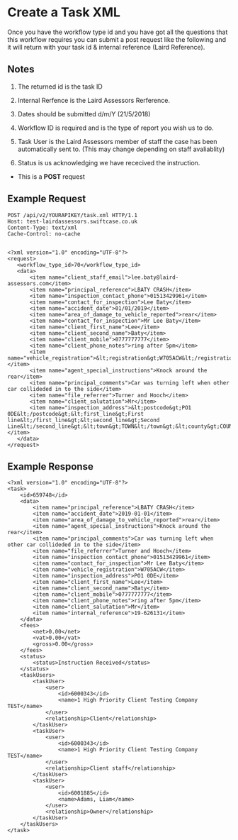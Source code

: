 # Create a Task XML

Once you have the workflow type id and you have got all the questions that this workflow requires you can submit a post request like the following and it will return with your task id & internal reference (Laird Reference).

Notes
----
1. The returned id is the task ID

2. Internal Rerfence is the Laird Assessors Rerference.

3. Dates should be submitted d/m/Y (21/5/2018)

4. Workflow ID is required and is the type of report you wish us to do.

5. Task User is the Laird Assessors member of staff the case has been automatically sent to. (This may change depending on staff avaliablity)

6. Status is us acknowledging we have rececived the instruction.

*  This is a **POST** request

Example Request
------

```
POST /api/v2/YOURAPIKEY/task.xml HTTP/1.1
Host: test-lairdassessors.swiftcase.co.uk
Content-Type: text/xml
Cache-Control: no-cache


<?xml version="1.0" encoding="UTF-8"?>
<request>
   <workflow_type_id>70</workflow_type_id>
   <data>
	   <item name="client_staff_email">lee.baty@laird-assessors.com</item>
	   <item name="principal_reference">LBATY CRASH</item>
	   <item name="inspection_contact_phone">01513429961</item>
	   <item name="contact_for_inspection">Lee Baty</item>
	   <item name="accident_date">01/01/2019</item>
	   <item name="area_of_damage_to_vehicle_reported">rear</item>
	   <item name="contact_for_inspection">Mr Lee Baty</item>
	   <item name="client_first_name">Lee</item>
	   <item name="client_second_name">Baty</item>
	   <item name="client_mobile">0777777777</item>
	   <item name="client_phone_notes">ring after 5pm</item>
	   <item name="vehicle_registration">&lt;registration&gt;W705ACW&lt;/registration&gt;</item>
	   <item name="agent_special_instructions">Knock around the rear</item>
	   <item name="principal_comments">Car was turning left when other car collideded in to the side</item>
	   <item name="file_referrer">Turner and Hooch</item>
	   <item name="client_salutation">Mr</item>
	   <item name="inspection_address">&lt;postcode&gt;PO1 0DE&lt;/postcode&gt;&lt;first_line&gt;First line&lt;/first_line&gt;&lt;second_line&gt;Second Line&lt;/second_line&gt;&lt;town&gt;TOWN&lt;/town&gt;&lt;county&gt;COUNTY&lt;/county&gt;</item>
   </data>
</request>
```

Example Response
--------

```
<?xml version="1.0" encoding="UTF-8"?>
<task>
    <id>659748</id>
    <data>
        <item name="principal_reference">LBATY CRASH</item>
        <item name="accident_date">2019-01-01</item>
        <item name="area_of_damage_to_vehicle_reported">rear</item>
        <item name="agent_special_instructions">Knock around the rear</item>
        <item name="principal_comments">Car was turning left when other car collideded in to the side</item>
        <item name="file_referrer">Turner and Hooch</item>
        <item name="inspection_contact_phone">01513429961</item>
        <item name="contact_for_inspection">Mr Lee Baty</item>
        <item name="vehicle_registration">W705ACW</item>
        <item name="inspection_address">PO1 0DE</item>
        <item name="client_first_name">Lee</item>
        <item name="client_second_name">Baty</item>
        <item name="client_mobile">0777777777</item>
        <item name="client_phone_notes">ring after 5pm</item>
        <item name="client_salutation">Mr</item>
        <item name="internal_reference">19-626131</item>
    </data>
    <fees>
        <net>0.00</net>
        <vat>0.00</vat>
        <gross>0.00</gross>
    </fees>
    <status>
        <status>Instruction Received</status>
    </status>
    <taskUsers>
        <taskUser>
            <user>
                <id>6000343</id>
                <name>1 High Priority Client Testing Company TEST</name>
            </user>
            <relationship>Client</relationship>
        </taskUser>
        <taskUser>
            <user>
                <id>6000343</id>
                <name>1 High Priority Client Testing Company TEST</name>
            </user>
            <relationship>Client staff</relationship>
        </taskUser>
        <taskUser>
            <user>
                <id>6001885</id>
                <name>Adams, Liam</name>
            </user>
            <relationship>Owner</relationship>
        </taskUser>
    </taskUsers>
</task>

```
